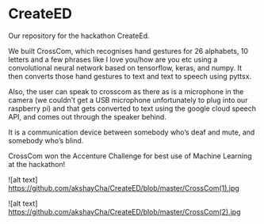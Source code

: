 # CreateED
Our repository for the hackathon CreateEd. 

We built CrossCom, which recognises hand gestures for 26 alphabets, 10 letters and a few phrases like I love you/how are you etc using a convolutional neural network based on tensorflow, keras, and numpy. It then converts those hand gestures to text and text to speech using pyttsx.

Also, the user can speak to crosscom as there as is a microphone in the camera (we couldn’t get a USB microphone unfortunately to plug into our raspberry pi) and that gets converted to text using the google cloud speech API, and comes out through the speaker behind. 

It is a communication device between somebody who’s deaf and mute, and somebody who’s blind.

CrossCom won the Accenture Challenge for best use of Machine Learning at the hackathon!

![alt text] https://github.com/akshayCha/CreateED/blob/master/CrossCom(1).jpg

![alt text] https://github.com/akshayCha/CreateED/blob/master/CrossCom(2).jpg

